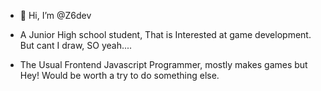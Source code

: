- 👋 Hi, I’m @Z6dev

- A Junior High school student, That is Interested at game development. But cant I draw, SO yeah....
- The Usual Frontend Javascript Programmer, mostly makes games but Hey! Would be worth a try to do something else.
